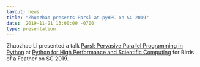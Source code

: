 ```yaml
---
layout: news
title: "Zhuozhao presents Parsl at pyHPC on SC 2019"
date:  2019-11-21 13:00:00 -0700
type: presentation
---
```


Zhuozhao Li presented a talk [Parsl: Pervasive Parallel Programming in Python](http://parsl-project.org/) at [Python for High Performance and Scientific Computing](https://sc19.supercomputing.org/session/?sess=sess400) for Birds of a Feather on SC 2019.
